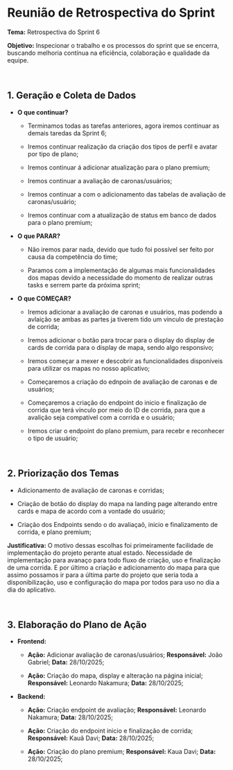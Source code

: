 # Reunião de Retrospectiva do Sprint

**Tema:** Retrospectiva do Sprint 6

**Objetivo:** Inspecionar o trabalho e os processos do sprint que se encerra, buscando melhoria contínua na eficiência, colaboração e qualidade da equipe.

<br>


## **1. Geração e Coleta de Dados**

 * **O que continuar?**
    - Terminamos todas as tarefas anteriores, agora iremos continuar as demais taredas da Sprint 6;
    
    - Iremos continuar realização da criação dos tipos de perfil e avatar por tipo de plano;

    - Iremos continuar á adicionar atualização para o plano premium;

    - Iremos continuar a avaliação de caronas/usuários;

    - Iremos continuar a com o adicionamento das tabelas de avaliação de caronas/usuário;

    - Iremos continuar com a atualização de status em banco de dados para o plano premium;


 * **O que PARAR?** 
    
    - Não iremos parar nada, devido que tudo foi possível ser feito por causa da competência do time;

    - Paramos com a implementação de algumas mais funcionalidades dos mapas devido a necessidade do momento de realizar outras tasks e serrem parte da próxima sprint;


 * **O que COMEÇAR?** 
    
    - Iremos adicionar a avaliação de caronas e usuários, mas podendo a avlaição se ambas as partes ja tiverem tido um vinculo de prestação de corrida;

    - Iremos adicionar o botão para trocar para o display do display de cards de corrida para o display de mapa, sendo algo responsivo;

    - Iremos começar a mexer e descobrir as funcionalidades disponíveis para utilizar os mapas no nosso aplicativo;

    - Começaremos a criação do ednpoin de avaliação de caronas e de usuários;

    - Começaremos a criação do endpoint do inicio e finalização de corrida que terá vínculo por meio do ID de corrida, para que a avalição seja compatível com a corrida e o usuário;

    - Iremos criar o endpoint do plano premium, para recebr e reconhecer o tipo de usuário;

<br>


## **2. Priorização dos Temas**

- Adicionamento de avaliação de caronas e corridas;

- Criação de botão do display do mapa na landing page alterando entre cards e mapa de acordo com a vontade do usuário;

- Criação dos Endpoints sendo o do avaliaçaõ, inicio e finalizamento de corrida, e plano premium;

**Justificativa:** O motivo dessas escolhas foi primeiramente facilidade de implementação do projeto perante atual estado. Necessidade de implementação para avanaço para todo fluxo de criação, uso e finalização de uma corrida. E por último a criação e adicionamento do mapa para que assimo possamos ir para a última parte do projeto que seria toda a disponibilização, uso e configuração do mapa por todos para uso no dia a dia do aplicativo.

<br>

## **3. Elaboração do Plano de Ação**

- **Frontend:**
    
    - **Ação:** Adicionar avaliação de caronas/usuários; **Responsável:** João Gabriel; **Data:** 28/10/2025;

    - **Ação:** Criação do mapa, display e alteração na página inicial; **Responsável:** Leonardo Nakamura; **Data:** 28/10/2025;


- **Backend:** 

    - **Ação:** Criação endpoint de avaliação; **Responsável:** Leonardo Nakamura; **Data:** 28/10/2025;

    - **Ação:** Criação do endpoint inicio e finalização de corrida; **Responsável:** Kauã Davi; **Data:** 28/10/2025;

    - **Ação:** Criação do plano premium; **Responsável:** Kaua Davi; **Data:** 28/10/2025;